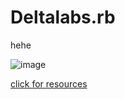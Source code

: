 # Deltalabs.rb
hehe

![image](https://github.com/haseebuchiha/Deltalabs.rb/assets/19784907/806ae278-34c1-40e0-ac22-b0f853da44b2)

[click for resources](https://www.youtube.com/watch?v=dQw4w9WgXcQ)
